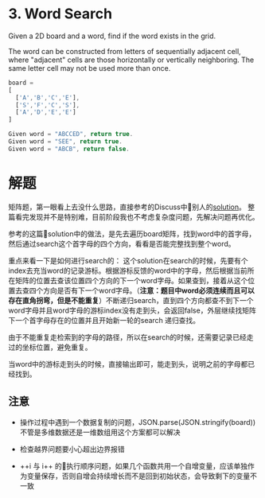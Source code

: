 # 3. Word Search

Given a 2D board and a word, find if the word exists in the grid.

The word can be constructed from letters of sequentially adjacent cell, where "adjacent" cells are those horizontally or vertically neighboring. The same letter cell may not be used more than once.

```js
board =
[
  ['A','B','C','E'],
  ['S','F','C','S'],
  ['A','D','E','E']
]

Given word = "ABCCED", return true.
Given word = "SEE", return true.
Given word = "ABCB", return false.
```

# 解题
矩阵题，第一眼看上去没什么思路，直接参考的Discuss中别人的[solution](https://leetcode.com/problems/word-search/discuss/27811/My-Java-solution)。
整篇看完发现并不是特别难，目前阶段我也不考虑复杂度问题，先解决问题再优化。

参考的这篇solution中的做法，是先去遍历board矩阵，找到word中的首字母，然后通过search这个首字母的四个方向，看看是否能完整找到整个word。

重点来看一下是如何进行search的：
这个solution在search的时候，先要有个index去充当word的记录游标。根据游标反馈的word中的字母，然后根据当前所在矩阵的位置去查该位置四个方向的下一个word字母。如果查到，接着从这个位置去查四个方向是否有下一个word字母。（**注意：题目中word必须连续而且可以存在直角拐弯，但是不能重复**）不断递归search，直到四个方向都查不到下一个word字母并且word字母的游标index没有走到头，会返回false，外层继续找矩阵下一个首字母存在的位置并且开始新一轮的search 递归查找。

由于不能重复走检索到的字母的路径，所以在search的时候，还需要记录已经走过的坐标位置，避免重复。

当word中的游标走到头的时候，直接输出即可，能走到头，说明之前的字母都已经找到。

## 注意

- 操作过程中遇到一个数据复制的问题，JSON.parse(JSON.stringify(board)) 不管是多维数据还是一维数组用这个方案都可以解决

- 检查越界问题要小心超出边界报错

- ++i 与 i++ 的执行顺序问题，如果几个函数共用一个自增变量，应该单独作为变量保存，否则自增会持续增长而不是回到初始状态，会导致剩下的变量不一致